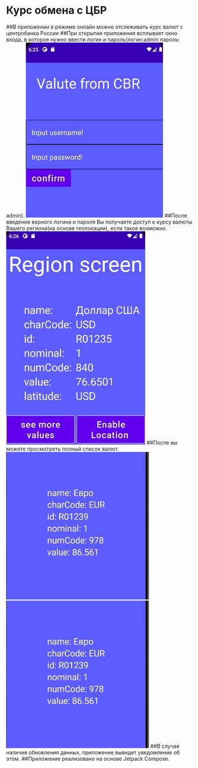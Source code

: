 # Курс обмена с ЦБР

##В приложении в режиме онлайн можно отслеживать курс валют с центробанка России
##При открытии приложения всплывает окно входа, в которое нужно ввести логин и пароль(логин:admin пароль: admin).
![screenshot1.jpg](screenshot/screenshot1.jpg)
##После введения верного логина и пароля Вы получаете доступ к курсу валюты Вашего региона(на основе геолокации), если такое возможно.
![screenshot2.jpg](screenshot/screenshot2.jpg)
##После вы можете просмотреть полный список валют.
![screenshot3.jpg](screenshot/screenshot3.jpg)
![screenshot4.jpg](screenshot/screenshot4.jpg)
##В случае наличия обновления данных, приложение выведет уведомление об этом.
##Приложение реализовано на основе Jetpack Compose.




